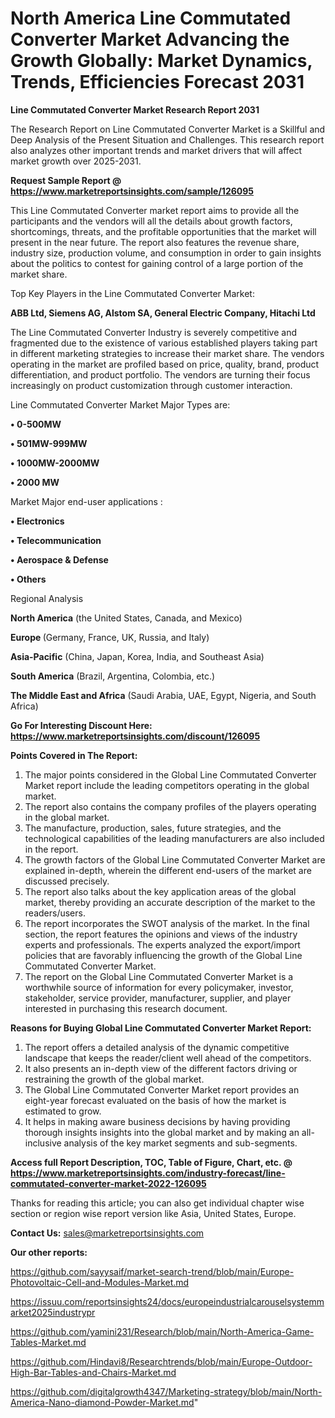 # North America Line Commutated Converter Market Advancing the Growth Globally: Market Dynamics, Trends, Efficiencies Forecast 2031

<strong>Line Commutated Converter Market Research Report 2031</strong>

The Research Report on Line Commutated Converter Market is a Skillful and Deep Analysis of the Present Situation and Challenges. This research report also analyzes other important trends and market drivers that will affect market growth over 2025-2031.

<strong>Request Sample Report @ <a href=https://www.marketreportsinsights.com/sample/126095>https://www.marketreportsinsights.com/sample/126095</a></strong>

This Line Commutated Converter market report aims to provide all the participants and the vendors will all the details about growth factors, shortcomings, threats, and the profitable opportunities that the market will present in the near future. The report also features the revenue share, industry size, production volume, and consumption in order to gain insights about the politics to contest for gaining control of a large portion of the market share.

Top Key Players in the Line Commutated Converter Market:

<strong>ABB Ltd, Siemens AG, Alstom SA, General Electric Company, Hitachi Ltd</strong>

The Line Commutated Converter Industry is severely competitive and fragmented due to the existence of various established players taking part in different marketing strategies to increase their market share. The vendors operating in the market are profiled based on price, quality, brand, product differentiation, and product portfolio. The vendors are turning their focus increasingly on product customization through customer interaction.

Line Commutated Converter Market Major Types are:

<strong>• 0-500MW

• 501MW-999MW

• 1000MW-2000MW

• 2000 MW</strong>

Market Major end-user applications :

<strong>• Electronics

• Telecommunication

• Aerospace & Defense

• Others</strong>

Regional Analysis

</u><strong><b>North America</b></strong> (the United States, Canada, and Mexico)

<strong><b>Europe </b></strong>(Germany, France, UK, Russia, and Italy)

<strong><b>Asia-Pacific</b></strong> (China, Japan, Korea, India, and Southeast Asia)

<strong><b>South America</b></strong> (Brazil, Argentina, Colombia, etc.)

<strong><b>The Middle East and Africa</b></strong> (Saudi Arabia, UAE, Egypt, Nigeria, and South Africa)

<strong>Go For Interesting Discount Here: <a href=https://www.marketreportsinsights.com/discount/126095>https://www.marketreportsinsights.com/discount/126095</a></strong>

<strong>Points Covered in The Report:</strong>
<ol>
  <li>The major points considered in the Global Line Commutated Converter Market report include the leading competitors operating in the global market.</li>
  <li>The report also contains the company profiles of the players operating in the global market.</li>
  <li>The manufacture, production, sales, future strategies, and the technological capabilities of the leading manufacturers are also included in the report.</li>
  <li>The growth factors of the Global Line Commutated Converter Market are explained in-depth, wherein the different end-users of the market are discussed precisely.</li>
  <li>The report also talks about the key application areas of the global market, thereby providing an accurate description of the market to the readers/users.</li>
  <li>The report incorporates the SWOT analysis of the market. In the final section, the report features the opinions and views of the industry experts and professionals. The experts analyzed the export/import policies that are favorably influencing the growth of the Global Line Commutated Converter Market.</li>
  <li>The report on the Global Line Commutated Converter Market is a worthwhile source of information for every policymaker, investor, stakeholder, service provider, manufacturer, supplier, and player interested in purchasing this research document.</li>
</ol>
<strong>Reasons for Buying Global Line Commutated Converter Market Report:</strong>

<ol>
  <li>The report offers a detailed analysis of the dynamic competitive landscape that keeps the reader/client well ahead of the competitors.</li>
  <li>It also presents an in-depth view of the different factors driving or restraining the growth of the global market.</li>
  <li>The Global Line Commutated Converter Market report provides an eight-year forecast evaluated on the basis of how the market is estimated to grow.</li>
  <li>It helps in making aware business decisions by having providing thorough insights insights into the global market and by making an all-inclusive analysis of the key market segments and sub-segments.</li>
</ol>
<strong>Access full Report Description, TOC, Table of Figure, Chart, etc. @ <a href=https://www.marketreportsinsights.com/industry-forecast/line-commutated-converter-market-2022-126095>https://www.marketreportsinsights.com/industry-forecast/line-commutated-converter-market-2022-126095</a></strong>


Thanks for reading this article; you can also get individual chapter wise section or region wise report version like Asia, United States, Europe.

<strong>Contact Us:</strong>
sales@marketreportsinsights.com

<strong>Our other reports:</strong>

<a href=https://github.com/sayysaif/market-search-trend/blob/main/Europe-Photovoltaic-Cell-and-Modules-Market.md>https://github.com/sayysaif/market-search-trend/blob/main/Europe-Photovoltaic-Cell-and-Modules-Market.md</a>

<a href=https://issuu.com/reportsinsights24/docs/europeindustrialcarouselsystemmarket2025industrypr>https://issuu.com/reportsinsights24/docs/europeindustrialcarouselsystemmarket2025industrypr</a>

<a href=https://github.com/yamini231/Research/blob/main/North-America-Game-Tables-Market.md>https://github.com/yamini231/Research/blob/main/North-America-Game-Tables-Market.md</a>

<a href=https://github.com/Hindavi8/Researchtrends/blob/main/Europe-Outdoor-High-Bar-Tables-and-Chairs-Market.md>https://github.com/Hindavi8/Researchtrends/blob/main/Europe-Outdoor-High-Bar-Tables-and-Chairs-Market.md</a>

<a href=https://github.com/digitalgrowth4347/Marketing-strategy/blob/main/North-America-Nano-diamond-Powder-Market.md>https://github.com/digitalgrowth4347/Marketing-strategy/blob/main/North-America-Nano-diamond-Powder-Market.md</a>"
